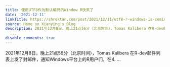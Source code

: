 ```yaml
---
title: 使用UTF8作为默认编码的Window R快来了
date: '2021-12-11'
linkTitle: https://shrektan.com/post/2021/12/11/utf8-r-windows-is-coming/
source: Home on Xianying's Blog
description: 2021年12月8日，晚上21点56分（北京时间），Tomas Kalibera 在R-dev邮件列表上发了封邮件，通知Windows平台上的R用户们，在4.
  ...
disable_comments: true
---
```

2021年12月8日，晚上21点56分（北京时间），Tomas Kalibera 在R-dev邮件列表上发了封邮件，通知Windows平台上的R用户们，在4. ...